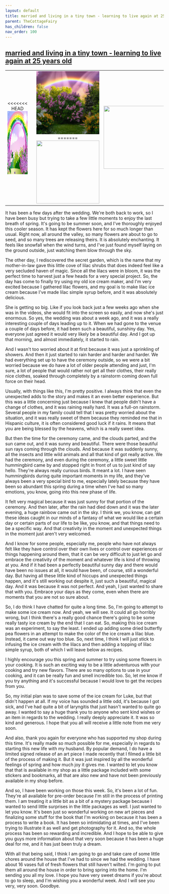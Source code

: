 ```yaml
---
layout: default
title: married and living in a tiny town - learning to live again at 25 years old
parent: TheCottageFairy
has_children: false
nav_order: 100
---
```


## [married and living in a tiny town - learning to live again at 25 years old](https://www.youtube.com/watch?v=J1_IvXio770)

<div>
<table align="center">
	<tr>
		<td align="center">
<<<<<<< HEAD
			<img src="../../assets/cottage_fairy_ai_generated_photos/married_and_living_in_a_tiny_town_-_learning_to_live_again_at_25_years_old-[J1_IvXio770]/generated_00.png" height="200" width="200"/>
		</td>
		<td align="center">
			<img src="../../assets/cottage_fairy_ai_generated_photos/married_and_living_in_a_tiny_town_-_learning_to_live_again_at_25_years_old-[J1_IvXio770]/generated_01.png" height="200" width="200"/>
		</td>
		<td align="center">
			<img src="../../assets/cottage_fairy_ai_generated_photos/married_and_living_in_a_tiny_town_-_learning_to_live_again_at_25_years_old-[J1_IvXio770]/generated_02.png" height="200" width="200"/>
=======
			<img src="../../posters/married_and_living_in_a_tiny_town_-_learning_to_live_again_at_25_years_old-[J1_IvXio770]/generated_00.png" height="200" width="200"/>
		</td>
		<td align="center">
			<img src="../../posters/married_and_living_in_a_tiny_town_-_learning_to_live_again_at_25_years_old-[J1_IvXio770]/generated_01.png" height="200" width="200"/>
		</td>
		<td align="center">
			<img src="../../posters/married_and_living_in_a_tiny_town_-_learning_to_live_again_at_25_years_old-[J1_IvXio770]/generated_02.png" height="200" width="200"/>
>>>>>>> ffe52613361410ad9d371a0f80e81de4dd24175f
		</td>
	</tr>
</table>
</div>

It has been a few days after the wedding. We're both back to work, so I have been busy but trying to take a few little moments to enjoy the last breath of spring. It's going to be summer soon, and I've thoroughly enjoyed this cooler season. It has kept the flowers here for so much longer than usual. Right now, all around the valley, so many flowers are about to go to seed, and so many trees are releasing theirs. It is absolutely enchanting. It feels like snowfall when the wind turns, and I've just found myself laying on the ground outside, just watching them blow through the sky.

The other day, I rediscovered the secret garden, which is the name that my mother-in-law gave this little cove of lilac shrubs that does indeed feel like a very secluded haven of magic. Since all the lilacs were in bloom, it was the perfect time to harvest just a few heads for a very special project. So, the day has come to finally try using my old ice cream maker, and I'm very excited because I gathered lilac flowers, and my goal is to make lilac ice cream because I've made lilac simple syrup before, and it was absolutely delicious.

She is getting so big. Like if you look back just a few weeks ago when she was in the videos, she would fit into the screen so easily, and now she's just enormous. So yes, the wedding was about a week ago, and it was a really interesting couple of days leading up to it. When we had gone to the venue a couple of days before, it had been such a beautiful, sunshiny day. Yes, everyone just agreed it would very likely be a beautiful day. And I got up that morning, and almost immediately, it started to rain.

And I wasn't too worried about it at first because it was just a sprinkling of showers. And then it just started to rain harder and harder and harder. We had everything set up to have the ceremony outside, so we were a bit worried because we do have a lot of older people attending and just, I'm sure, a lot of people that would rather not get all their clothes, their really nice clothes, soaked through completely by a rainstorm coming down full force on their head.

Usually, with things like this, I'm pretty positive. I always think that even the unexpected adds to the story and makes it an even better experience. But this was a little concerning just because I knew that people didn't have a change of clothes, and it was raining really hard. It was a full-on rainstorm. Several people in my family could tell that I was pretty worried about the situation, and it was really sweet of them because they reminded me that in Hispanic culture, it is often considered good luck if it rains. It means that you are being blessed by the heavens, which is a really sweet idea.

But then the time for the ceremony came, and the clouds parted, and the sun came out, and it was sunny and beautiful. There were those beautiful sun rays coming through the clouds. And because it was suddenly sunny, all the insects and little wild animals and all that kind of got really active. We had the ceremony, and even during the ceremony, a little sweet little hummingbird came by and stopped right in front of us to just kind of say hello. They're always really curious birds. It meant a lot. I have seen hummingbirds during quite important moments in my life, and they've always been a very special bird to me, especially lately because they have been so abundant this spring during a time when I've had so many emotions, you know, going into this new phase of life.

It felt very magical because it was just sunny for that portion of the ceremony. And then later, after the rain had died down and it was the later evening, a huge rainbow came out in the sky. I think we, you know, can get these ideas caught in our minds of a fantasy of what we would like a certain day or certain parts of our life to be like, you know, and that things need to be a specific way. And that creativity in the moment and unexpected things in the moment just aren't very welcomed.

And I know for some people, especially me, people who have not always felt like they have control over their own lives or control over experiences or things happening around them, that it can be very difficult to just let go and embrace the creativity of the moment and whatever life is kind of throwing at you. And if it had been a perfectly beautiful sunny day and there would have been no issues at all, it would have been, of course, still a wonderful day. But having all these little kind of hiccups and unexpected things happen, and it's still working out despite it, just such a beautiful, magical day. And it was because it was not perfect. And yeah, I just wanted to share that with you. Embrace your days as they come, even when there are moments that you are not so sure about.

So, I do think I have chatted for quite a long time. So, I'm going to attempt to make some ice cream now. And yeah, we will see. It could all go horribly wrong, but I think there's a really good chance there's going to be some really tasty ice cream by the end that I can eat. So, making this ice cream was an experiment, to say the least. I ended up adding some dried butterfly pea flowers in an attempt to make the color of the ice cream a lilac blue. Instead, it came out way too blue. So, next time, I think I will just stick to infusing the ice cream with the lilacs and then adding a topping of lilac simple syrup, both of which I will leave below as recipes.

I highly encourage you this spring and summer to try using some flowers in your cooking. It is such an exciting way to be a little adventurous with your cooking and try new flavors. There are so many options to use in your cooking, and it can be really fun and smell incredible too. So, let me know if you try anything and it's successful because I would love to get the recipes from you.

So, my initial plan was to save some of the ice cream for Luke, but that didn't happen at all. If my voice has sounded a little odd, it's because I got sick, and I've had quite a bit of laryngitis that just hasn't wanted to quite go away. I wanted to say a huge thank you to anyone who sent kind wishes or an item in regards to the wedding. I really deeply appreciate it. It was so kind and generous. I hope that you all will receive a little note from me very soon.

And also, thank you again for everyone who has supported my shop during this time. It's really made so much possible for me, especially in regards to starting this new life with my husband. By popular demand, I do have a limited signed release of an art piece I made recently that I filmed a little bit of the process of making it. But it was just inspired by all the wonderful feelings of spring and how much joy it gives me. I wanted to let you know that that is available in my shop as a little package included with some stickers and bookmarks, all that are also new and have not been previously available in my shop before.

And so, I have been working on those this week. So, it's been a lot of fun. They're all available for pre-order because I'm still in the process of printing them. I am treating it a little bit as a bit of a mystery package because I wanted to send little surprises in the little packages as well. I just wanted to let you know. It's been just so wonderful working on new art pieces and finalizing some stuff for the book that I'm working on because it has been a process to write a book. It has been so intimidating at times, and I've been trying to illustrate it as well and get photography for it. And so, the whole process has been so rewarding and incredible. And I hope to be able to give you guys more information about that very soon because it has been a huge deal for me, and it has just been truly a dream.

With all that being said, I think I am going to go and take care of some little chores around the house that I've had to since we had the wedding. I have about 16 vases full of fresh flowers that still haven't wilted. I'm going to put them all around the house in order to bring spring into the home. I'm sending you all my love. I hope you have very sweet dreams if you're about to go to sleep, and I'm wishing you a wonderful week. And I will see you very, very soon. Goodbye.